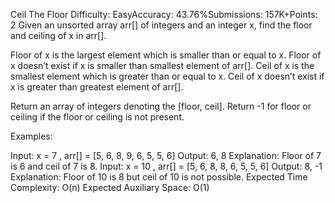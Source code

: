 Ceil The Floor
Difficulty: EasyAccuracy: 43.76%Submissions: 157K+Points: 2
Given an unsorted array arr[] of integers and an integer x, find the floor and ceiling of x in arr[].

Floor of x is the largest element which is smaller than or equal to x. Floor of x doesn’t exist if x is smaller than smallest element of arr[].
Ceil of x is the smallest element which is greater than or equal to x. Ceil of x doesn’t exist if x is greater than greatest element of arr[].

Return an array of integers denoting the [floor, ceil]. Return -1 for floor or ceiling if the floor or ceiling is not present.

Examples:

Input: x = 7 , arr[] = [5, 6, 8, 9, 6, 5, 5, 6]
Output: 6, 8
Explanation: Floor of 7 is 6 and ceil of 7 is 8.
Input: x = 10 , arr[] = [5, 6, 8, 8, 6, 5, 5, 6]
Output: 8, -1
Explanation: Floor of 10 is 8 but ceil of 10 is not possible.
Expected Time Complexity: O(n)
Expected Auxiliary Space: O(1)

